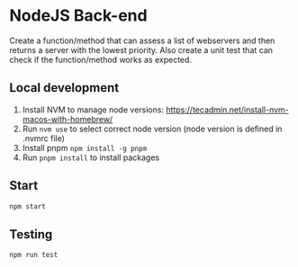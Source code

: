# NodeJS Back-end

Create a function/method that can assess a list of webservers and then returns
a server with the lowest priority. Also create a unit test that can check if
the function/method works as expected.

## Local development

1. Install NVM to manage node versions: https://tecadmin.net/install-nvm-macos-with-homebrew/
2. Run `nvm use` to select correct node version (node version is defined in .nvmrc file)
3. Install pnpm `npm install -g pnpm`
4. Run `pnpm install` to install packages

## Start

```sh
npm start
```

## Testing

```sh
npm run test
```
